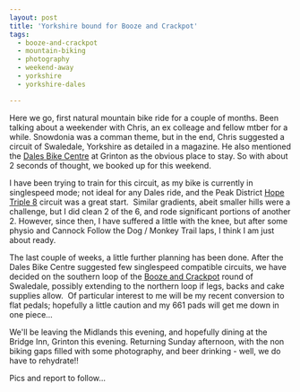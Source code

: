 ```yaml
---
layout: post
title: 'Yorkshire bound for Booze and Crackpot'
tags:
  - booze-and-crackpot
  - mountain-biking
  - photography
  - weekend-away
  - yorkshire
  - yorkshire-dales

---
```


Here we go, first natural mountain bike ride for a couple of months. Been talking about a weekender with Chris, an ex colleage and fellow mtber for a while. Snowdonia was a comman theme, but in the end, Chris suggested a circuit of Swaledale, Yorkshire as detailed in a magazine. He also mentioned the <a title="The Dales Bike Centre" href="http://www.dalesbikecentre.co.uk/">Dales Bike Centre</a> at Grinton as the obvious place to stay. So with about 2 seconds of thought, we booked up for this weekend.

I have been trying to train for this circuit, as my bike is currently in singlespeed mode; not ideal for any Dales ride, and the Peak District <a title="Hope Triple 8" href="http://www.mountainbikerides.co.uk/index.php?option=com_content&amp;view=article&amp;catid=1:the-peak-district&amp;id=14:hope-triple-eight&amp;Itemid=2">Hope Triple 8</a> circuit was a great start.  Similar gradients, abeit smaller hills were a challenge, but I did clean 2 of the 6, and rode significant portions of another 2. However, since then, I have suffered a little with the knee, but after some physio and Cannock Follow the Dog / Monkey Trail laps, I think I am just about ready.

The last couple of weeks, a little further planning has been done. After the Dales Bike Centre suggested few singlespeed compatible circuits, we have decided on the southern loop of the <a title="Booze and Crackpot Round of Swaledale" href="http://www.mtbthedales.org.uk/mtb-home/mtb-findaroute/mtb-route-boozecrackpot.htm">Booze and Crackpot</a> round of Swaledale, possibly extending to the northern loop if legs, backs and cake supplies allow.  Of particular interest to me will be my recent conversion to flat pedals; hopefully a little caution and my 661 pads will get me down in one piece...

We'll be leaving the Midlands this evening, and hopefully dining at the Bridge Inn, Grinton this evening. Returning Sunday afternoon, with the non biking gaps filled with some photography, and beer drinking - well, we do have to rehydrate!!

Pics and report to follow...
